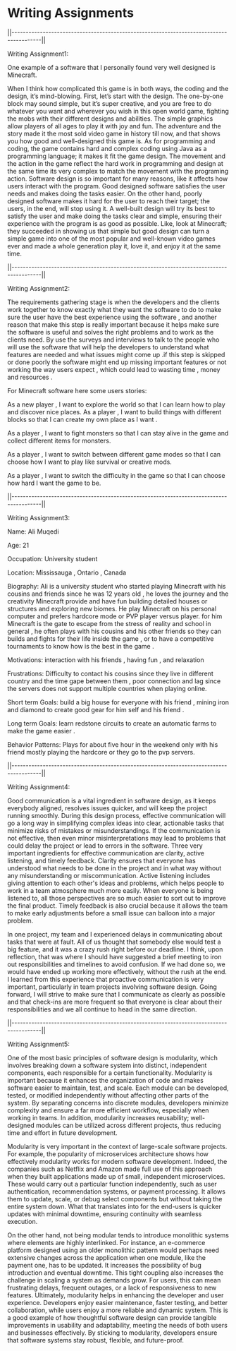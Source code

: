 # Writing Assignments

||----------------------------------------------------------------------------------------||

Writing Assignment1:

One example of a software that I personally found very well designed is Minecraft.

When I think how complicated this game is in both ways, the coding and the design, it’s 
mind-blowing. First, let’s start with the design. The one-by-one block may sound simple, 
but it’s super creative, and you are free to do whatever you want and wherever you wish in 
this open world game, fighting the mobs with their different designs and abilities. The 
simple graphics allow players of all ages to play it with joy and fun. The adventure and the 
story made it the most sold video game in history till now, and that shows you how good 
and well-designed this game is. As for programming and coding, the game contains hard 
and complex coding using Java as a programming language; it makes it fit the game design. 
The movement and the action in the game reflect the hard work in programming and design 
at the same time its very complex to match the movement with the programing action.
Software design is so important for many reasons, like it affects how users interact with the 
program. Good designed software satisfies the user needs and makes doing the tasks 
easier. On the other hand, poorly designed software makes it hard for the user to reach 
their target; the users, in the end, will stop using it. A well-built design will try its best to 
satisfy the user and make doing the tasks clear and simple, ensuring their experience with 
the program is as good as possible. Like, look at Minecraft; they succeeded in showing us 
that simple but good design can turn a simple game into one of the most popular and well-known video games ever and made a whole generation play it, love it, and enjoy it at the 
same time.


||----------------------------------------------------------------------------------------||

Writing Assignment2:

The requirements gathering stage is when the developers and the clients work together to know 
exactly what they want the software to do to make sure the user have the best experience using the 
software , and another reason that make this step is really important because it helps make sure 
the software is useful and solves the right problems and to work as the clients need. By use the 
surveys and interviews to talk to the people who will use the software that will help the developers 
to understand what features are needed and what issues might come up .if this step is skipped or 
done poorly the software might end up missing important features or not working the way users 
expect , which could lead to wasting time , money and resources .

For Minecraft software here some users stories:

As a new player , I want to explore the world so that I can learn how to play and discover nice 
places.
As a player , I want to build things with different blocks so that I can create my own place as I want .

As a player , I want to fight monsters so that I can stay alive in the game and collect different items 
for monsters.

As a player , I want to switch between different game modes so that I can choose how I want to play 
like survival or creative mods.

As a player , I want to switch the difficulty in the game so that I can choose how hard I want the 
game to be.


||----------------------------------------------------------------------------------------||

Writing Assignment3:

Name: Ali Muqedi

Age: 21

Occupation: University student

Location: Mississauga , Ontario , Canada

Biography: Ali is a university student who started playing Minecraft with his cousins and friends since he was 12 years old , he loves the journey and the creativity Minecraft provide and have fun building  detailed houses or structures and exploring new biomes. He play Minecraft on his personal computer and prefers hardcore mode or  PVP player versus player. for him Minecraft is the gate to escape from the stress of reality and school in general , he often plays with his cousins and his other friends so  they can builds and fights for their life inside the game , or to have a competitive tournaments to know how is the best in the game .

Motivations: interaction with his friends , having fun , and relaxation

Frustrations: Difficulty to contact his cousins since they live in different country and the time gape between them , poor connection  and lag since the servers does not support multiple countries when playing online.

Short term Goals: build a big house for everyone with his friend , mining iron and diamond to create good gear for him self and his friend .

Long term Goals: learn redstone circuits to create an automatic farms to make the game easier .

Behavior Patterns:  Plays for about five hour in the weekend only with his friend  mostly playing the hardcore or they go to the pvp servers.

||----------------------------------------------------------------------------------------||

Writing Assignment4:

Good communication is a vital ingredient in software design, as it keeps everybody aligned, resolves issues quicker, and will keep the project running smoothly. During this design process, effective communication will go a long way in simplifying complex ideas into clear, actionable tasks that minimize risks of mistakes or misunderstandings. If the communication is not effective, then even minor misinterpretations may lead to problems that could delay the project or lead to errors in the software. Three very important ingredients for effective communication are clarity, active listening, and timely feedback. Clarity ensures that everyone has understood what needs to be done in the project and in what way without any misunderstanding or miscommunication. Active listening includes giving attention to each other's ideas and problems, which helps people to work in a team atmosphere much more easily. When everyone is being listened to, all those perspectives are so much easier to sort out to improve the final product. Timely feedback is also crucial because it allows the team to make early adjustments before a small issue can balloon into a major problem.

In one project, my team and I experienced delays in communicating about tasks that were at fault. All of us thought that somebody else would test a big feature, and it was a crazy rush right before our deadline. I think, upon reflection, that was where I should have suggested a brief meeting to iron out responsibilities and timelines to avoid confusion. If we had done so, we would have ended up working more effectively, without the rush at the end. I learned from this experience that proactive communication is very important, particularly in team projects involving software design. Going forward, I will strive to make sure that I communicate as clearly as possible and that check-ins are more frequent so that everyone is clear about their responsibilities and we all continue to head in the same direction.

||----------------------------------------------------------------------------------------||

Writing Assignment5:

One of the most basic principles of software design is modularity, which involves breaking down a software system into distinct, independent components, each responsible for a certain functionality. Modularity is important because it enhances the organization of code and makes software easier to maintain, test, and scale. Each module can be developed, tested, or modified independently without affecting other parts of the system. By separating concerns into discrete modules, developers minimize complexity and ensure a far more efficient workflow, especially when working in teams. In addition, modularity increases reusability; well-designed modules can be utilized across different projects, thus reducing time and effort in future development. 
 
Modularity is very important in the context of large-scale software projects. For example, the popularity of microservices architecture shows how effectively modularity works for modern software development. Indeed, the companies such as Netflix and Amazon made full use of this approach when they built applications made up of small, independent microservices. These would carry out a particular function independently, such as user authentication, recommendation systems, or payment processing. It allows them to update, scale, or debug select components but without taking the entire system down. What that translates into for the end-users is quicker updates with minimal downtime, ensuring continuity with seamless execution. 
 
On the other hand, not being modular tends to introduce monolithic systems where elements are highly interlinked. For instance, an e-commerce platform designed using an older monolithic pattern would perhaps need extensive changes across the application when one module, like the payment one, has to be updated. It increases the possibility of bug introduction and eventual downtime. This tight coupling also increases the challenge in scaling a system as demands grow. For users, this can mean frustrating delays, frequent outages, or a lack of responsiveness to new features. Ultimately, modularity helps in enhancing the developer and user experience. Developers enjoy easier maintenance, faster testing, and better collaboration, while users enjoy a more reliable and dynamic system. This is a good example of how thoughtful software design can provide tangible improvements in usability and adaptability, meeting the needs of both users and businesses effectively. By sticking to modularity, developers ensure that software systems stay robust, flexible, and future-proof.






